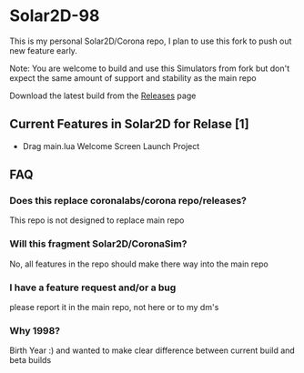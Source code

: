 # Solar2D-98 


This is my personal Solar2D/Corona repo, I plan to use this fork to push out new feature early.



Note:
You are welcome to build and use this Simulators from fork but don't expect the same amount of support and stability as the main repo

Download the latest build from the [Releases](https://github.com/coronalabs/corona/releases) page



## Current Features in Solar2D for Relase [1]

- Drag main.lua Welcome Screen Launch Project





## FAQ

### Does this replace coronalabs/corona repo/releases?

This repo is not designed to replace main repo

### Will this fragment Solar2D/CoronaSim?

No, all features in the repo should make there way into the main repo

### I have a feature request and/or a bug

please report it in the main repo, not here or to my dm's

### Why 1998?

Birth Year :) and wanted to make clear difference between current build and beta builds
